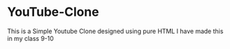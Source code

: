 # YouTube-Clone
This is a Simple Youtube Clone designed using pure HTML
I have made this in my class 9-10
